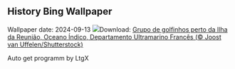 ## History Bing Wallpaper
Wallpaper date: 2024-09-13
![](https://www.bing.com/th?id=OHR.DolphinReunion_PT-BR8025622682_UHD.jpg&w=1000)Download: [Grupo de golfinhos perto da Ilha da Reunião, Oceano Índico, Departamento Ultramarino Francês (© Joost van Uffelen/Shutterstock)](https://www.bing.com/th?id=OHR.DolphinReunion_PT-BR8025622682_UHD.jpg)

Auto get programm by LtgX
